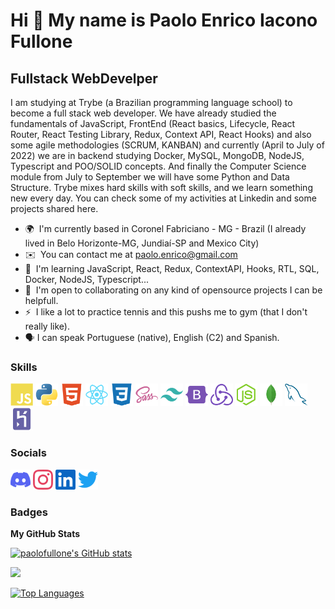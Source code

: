 Hi 👋 My name is Paolo Enrico Iacono Fullone
============================================

Fullstack WebDevelper
---------------------

I am studying at Trybe (a Brazilian programming language school) to become a full stack web developer. We have already studied the fundamentals of JavaScript, FrontEnd (React basics, Lifecycle, React Router, React Testing Library, Redux, Context API, React Hooks) and also some agile methodologies (SCRUM, KANBAN) and currently (April to July of 2022) we are in backend studying Docker, MySQL, MongoDB, NodeJS, Typescript and POO/SOLID concepts. And finally the Computer Science module from July to September we will have some Python and Data Structure. Trybe mixes hard skills with soft skills, and we learn something new every day. You can check some of my activities at Linkedin and some projects shared here.

* 🌍  I'm currently based in Coronel Fabriciano - MG - Brazil (I already lived in Belo Horizonte-MG, Jundiaí-SP and Mexico City)
* ✉️  You can contact me at [paolo.enrico@gmail.com](mailto:paolo.enrico@gmail.com)
* 🧠  I'm learning JavaScript, React, Redux, ContextAPI, Hooks, RTL, SQL, Docker, NodeJS, Typescript...
* 🤝  I'm open to collaborating on any kind of opensource projects I can be helpfull.
* ⚡  I like a lot to practice tennis and this pushs me to gym (that I don't really like).
* 🗣️  I can speak Portuguese (native), English (C2) and Spanish.

### Skills

<p align="left">
<a href="https://developer.mozilla.org/en-US/docs/Web/JavaScript" target="_blank" rel="noreferrer"><img src="images/javascript-colored.svg" width="36" height="36" alt="Javascript" /></a>
<a href="https://www.python.org/" target="_blank" rel="noreferrer"><img src="images/python-colored.svg" width="36" height="36" alt="Python" /></a>
<a href="https://developer.mozilla.org/en-US/docs/Glossary/HTML5" target="_blank" rel="noreferrer"><img src="images/html5-colored.svg" width="36" height="36" alt="HTML5" /></a>
<a href="https://reactjs.org/" target="_blank" rel="noreferrer"><img src="images/react-colored.svg" width="36" height="36" alt="React" /></a>
<a href="https://www.w3.org/TR/CSS/#css" target="_blank" rel="noreferrer"><img src="images/css3-colored.svg" width="36" height="36" alt="CSS3" /></a>
<a href="https://sass-lang.com/" target="_blank" rel="noreferrer"><img src="images/sass-colored.svg" width="36" height="36" alt="Sass" /></a>
<a href="https://tailwindcss.com/" target="_blank" rel="noreferrer"><img src="images/tailwindcss-colored.svg" width="36" height="36" alt="TailwindCSS" /></a>
<a href="https://getbootstrap.com/" target="_blank" rel="noreferrer"><img src="images/bootstrap-colored.svg" width="36" height="36" alt="Bootstrap" /></a>
<a href="https://redux.js.org/" target="_blank" rel="noreferrer"><img src="images/redux-colored.svg" width="36" height="36" alt="Redux" /></a>
<a href="https://nodejs.org/en/" target="_blank" rel="noreferrer"><img src="images/nodejs-colored.svg" width="36" height="36" alt="NodeJS" /></a>
<a href="https://www.mongodb.com/" target="_blank" rel="noreferrer"><img src="images/mongodb-colored.svg" width="36" height="36" alt="MongoDB" /></a>
<a href="https://www.mysql.com/" target="_blank" rel="noreferrer"><img src="images/mysql-colored.svg" width="36" height="36" alt="MySQL" /></a>
<a href="https://www.heroku.com/" target="_blank" rel="noreferrer"><img src="images/heroku-colored.svg" width="36" height="36" alt="Heroku" /></a>
</p>


### Socials

<p align="left"> <a href="https://discord.com/users/Paolo#1792" target="_blank" rel="noreferrer"><img src="images/discord.svg" width="32" height="32" /></a> <a href="http://www.instagram.com/paolo_fullone" target="_blank" rel="noreferrer"><img src="images/instagram.svg" width="32" height="32" /></a> <a href="https://www.linkedin.com/in/paolofullone/" target="_blank" rel="noreferrer"><img src="images/linkedin.svg" width="32" height="32" /></a> <a href="https://www.twitter.com/P4010Fu110n3" target="_blank" rel="noreferrer"><img src="images/twitter.svg" width="32" height="32" /></a></p>

### Badges

<b>My GitHub Stats</b>

<a href="http://www.github.com/paolofullone"><img src="https://github-readme-stats.vercel.app/api?username=paolofullone&show_icons=true&hide=&count_private=true&title_color=0891b2&text_color=ffffff&icon_color=0891b2&bg_color=1c1917&hide_border=true&show_icons=true" alt="paolofullone's GitHub stats" /></a>

<a href="http://www.github.com/paolofullone"><img src="https://github-readme-streak-stats.herokuapp.com/?user=paolofullone&stroke=ffffff&background=1c1917&ring=0891b2&fire=0891b2&currStreakNum=ffffff&currStreakLabel=0891b2&sideNums=ffffff&sideLabels=ffffff&dates=ffffff&hide_border=true" /></a>

<a href="https://github.com/paolofullone" align="left"><img src="https://github-readme-stats.vercel.app/api/top-langs/?username=paolofullone&langs_count=10&title_color=0891b2&text_color=ffffff&icon_color=0891b2&bg_color=1c1917&hide_border=true&locale=en&custom_title=Top%20%Languages" alt="Top Languages" /></a>
